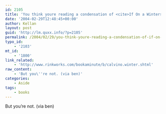```yaml
---
id: 2105
title: 'You think youre reading a condensation of <cite>If On a Winters Night a Traveler</cite>'
date: '2004-02-29T12:48:45+00:00'
author: Kellan
layout: post
guid: 'http://lm.quxx.info/?p=2105'
permalink: /2004/02/29/you-think-youre-reading-a-condensation-of-if-on-a-winters-night-a-traveler/
typo_id:
    - '2103'
mt_id:
    - '1800'
link_related:
    - 'http://www.rinkworks.com/bookaminute/b/calvino.winter.shtml'
raw_content:
    - 'But you\''re not. (via ben)'
categories:
    - Aside
tags:
    - books
---
```


But you’re not. (via ben)